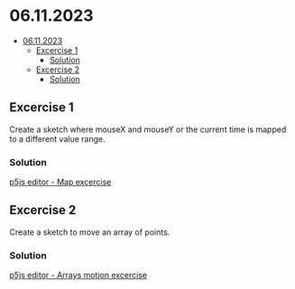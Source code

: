 # 06.11.2023

- [06.11.2023](#06112023)
  - [Excercise 1](#excercise-1)
    - [Solution](#solution)
  - [Excercise 2](#excercise-2)
    - [Solution](#solution-1)


## Excercise 1

Create a sketch where mouseX and mouseY or the current time is mapped to a different value range.

### Solution

[p5js editor - Map excercise](https://editor.p5js.org/stefanvoegelisrf/sketches/v4VtDdQ4N)


## Excercise 2

Create a sketch to move an array of points.

### Solution

[p5js editor  - Arrays motion excercise](https://editor.p5js.org/stefanvoegelisrf/sketches/rbVPkl26S)